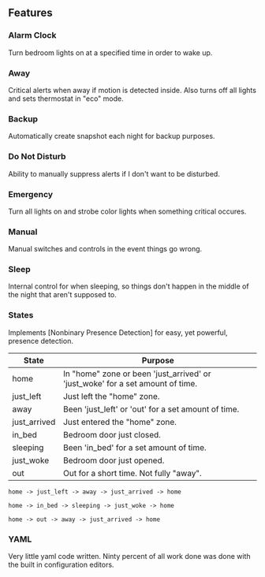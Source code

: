 ## Features

### Alarm Clock
Turn bedroom lights on at a specified time in order to wake up.

### Away
Critical alerts when away if motion is detected inside. Also turns off all lights and sets thermostat in "eco" mode.

### Backup
Automatically create snapshot each night for backup purposes.

### Do Not Disturb
Ability to manually suppress alerts if I don't want to be disturbed.

### Emergency
Turn all lights on and strobe color lights when something critical occures.

### Manual
Manual switches and controls in the event things go wrong.

### Sleep
Internal control for when sleeping, so things don't happen in the middle of the night that aren't supposed to.

### States
Implements [Nonbinary Presence Detection] for easy, yet powerful, presence detection.

State | Purpose
--- | ---
home | In "home" zone or been 'just_arrived' or 'just_woke' for a set amount of time.
just_left | Just left the "home" zone.
away | Been 'just_left' or 'out' for a set amount of time.
just_arrived | Just entered the "home" zone.
in_bed | Bedroom door just closed.
sleeping | Been 'in_bed' for a set amount of time.
just_woke | Bedroom door just opened.
out | Out for a short time. Not fully "away".

````
home -> just_left -> away -> just_arrived -> home

home -> in_bed -> sleeping -> just_woke -> home

home -> out -> away -> just_arrived -> home
````

### YAML
Very little yaml code written.  Ninty percent of all work done was done with the built in configuration editors.
